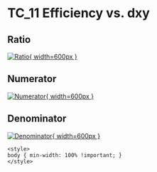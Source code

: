 # TC_11 Efficiency vs. dxy

## Ratio

[![Ratio](../mtv/var/TC_11_eff_dxy.png){ width=600px }](../mtv/var/TC_11_eff_dxy.pdf)

## Numerator

[![Numerator](../mtv/num/TC_11_eff_dxy_num.png){ width=600px }](../mtv/num/TC_11_eff_dxy_num.pdf)

## Denominator

[![Denominator](../mtv/den/TC_11_eff_dxy_den.png){ width=600px }](../mtv/den/TC_11_eff_dxy_den.pdf)


``` {=html}
<style>
body { min-width: 100% !important; }
</style>
```
